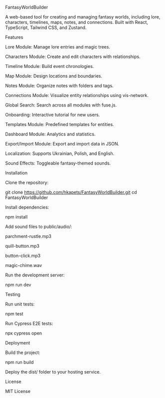 FantasyWorldBuilder

A web-based tool for creating and managing fantasy worlds, including lore, characters, timelines, maps, notes, and connections. Built with React, TypeScript, Tailwind CSS, and Zustand.

Features

Lore Module: Manage lore entries and magic trees.

Characters Module: Create and edit characters with relationships.

Timeline Module: Build event chronologies.

Map Module: Design locations and boundaries.

Notes Module: Organize notes with folders and tags.

Connections Module: Visualize entity relationships using vis-network.

Global Search: Search across all modules with fuse.js.

Onboarding: Interactive tutorial for new users.

Templates Module: Predefined templates for entities.

Dashboard Module: Analytics and statistics.

Export/Import Module: Export and import data in JSON.

Localization: Supports Ukrainian, Polish, and English.

Sound Effects: Toggleable fantasy-themed sounds.

Installation

Clone the repository:

git clone https://github.com/hkapets/FantasyWorldBuilder.git
cd FantasyWorldBuilder

Install dependencies:

npm install

Add sound files to public/audio/:

parchment-rustle.mp3

quill-button.mp3

button-click.mp3

magic-chime.wav

Run the development server:

npm run dev

Testing

Run unit tests:

npm test

Run Cypress E2E tests:

npx cypress open

Deployment

Build the project:

npm run build

Deploy the dist/ folder to your hosting service.

License

MIT License
